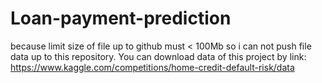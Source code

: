 # Loan-payment-prediction
because limit size of file up to github must < 100Mb so i can not push file data up to this repository. You can download data of this project by link: https://www.kaggle.com/competitions/home-credit-default-risk/data
